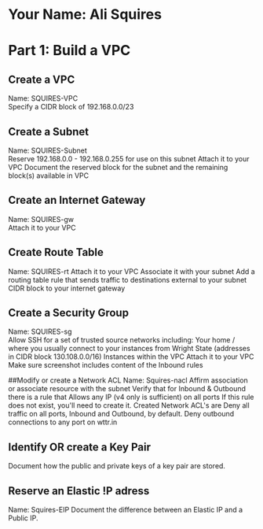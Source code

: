 # Your Name: Ali Squires  

# Part 1: Build a VPC

## Create a VPC  
Name: SQUIRES-VPC  
Specify a CIDR block of 192.168.0.0/23

<!-- a description of what the resource does (what is its role). responses to additional requests for information in any step. a screenshot that shows the resource has been created according to specification -->

## Create a Subnet  
Name: SQUIRES-Subnet  
Reserve 192.168.0.0 - 192.168.0.255 for use on this subnet
Attach it to your VPC
Document the reserved block for the subnet and the remaining block(s) available in VPC

<!-- a description of what the resource does (what is its role). responses to additional requests for information in any step. a screenshot that shows the resource has been created according to specification -->

## Create an Internet Gateway
Name: SQUIRES-gw  
Attach it to your VPC

<!-- a description of what the resource does (what is its role). responses to additional requests for information in any step. a screenshot that shows the resource has been created according to specification -->

## Create Route Table 
Name: SQUIRES-rt
Attach it to your VPC
Associate it with your subnet
Add a routing table rule that sends traffic to destinations external to your subnet CIDR block to your internet gateway

<!-- a description of what the resource does (what is its role). responses to additional requests for information in any step. a screenshot that shows the resource has been created according to specification -->

## Create a Security Group   
Name: SQUIRES-sg  
Allow SSH for a set of trusted source networks including:
Your home / where you usually connect to your instances from
Wright State (addresses in CIDR block 130.108.0.0/16)
Instances within the VPC
Attach it to your VPC
Make sure screenshot includes content of the Inbound rules

<!-- a description of what the resource does (what is its role). responses to additional requests for information in any step. a screenshot that shows the resource has been created according to specification -->

##Modify or create a Network ACL
Name: Squires-nacl
Affirm association or associate resource with the subnet
Verify that for Inbound & Outbound there is a rule that Allows any IP (v4 only is sufficient) on all ports
If this rule does not exist, you'll need to create it. Created Network ACL's are Deny all traffic on all ports, Inbound and Outbound, by default.
Deny outbound connections to any port on wttr.in

<!-- a description of what the resource does (what is its role). responses to additional requests for information in any step. a screenshot that shows the resource has been created according to specification -->

## Identify OR create a Key Pair
Document how the public and private keys of a key pair are stored.

<!-- a description of what the resource does (what is its role). responses to additional requests for information in any step. a screenshot that shows the resource has been created according to specification -->

## Reserve an Elastic !P adress
Name: Squires-EIP
Document the difference between an Elastic IP and a Public IP.

<!-- a description of what the resource does (what is its role). responses to additional requests for information in any step. a screenshot that shows the resource has been created according to specification -->
